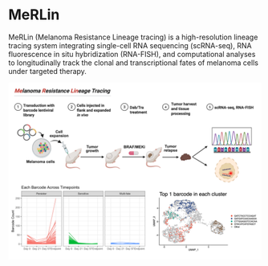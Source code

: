 # MeRLin
MeRLin (Melanoma Resistance Lineage tracing) is a high-resolution lineage tracing system integrating single-cell RNA sequencing (scRNA-seq), RNA fluorescence in situ hybridization (RNA-FISH), and computational analyses to longitudinally track the clonal and transcriptional fates of melanoma cells under targeted therapy.

![image](https://github.com/Yeqing95/MeRLin/blob/main/MeRLin.png)
